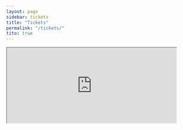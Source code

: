 ```yaml
---
layout: page
sidebar: tickets
title: "Tickets"
permalink: "/tickets/"
tito: true
---
```

<tito-widget event="djangosociety/pycon-namibia-2016"></tito-widget>

<iframe width="459" height="205" src="https://docs.google.com/spreadsheets/d/1qftQOxqtYI4FuswnDonn-jO96n8VAqE0tm_sgwj2jNQ/pubhtml?gid=0&amp;single=true&amp;widget=true&amp;headers=false"></iframe>